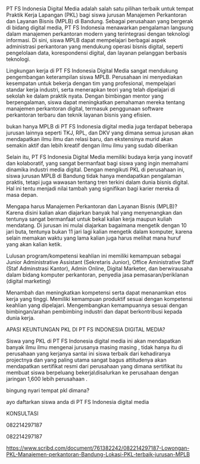 PT FS Indonesia Digital Media adalah salah satu pilihan terbaik untuk tempat Praktik Kerja Lapangan (PKL) bagi siswa jurusan Manajemen Perkantoran dan Layanan Bisnis (MPLB) di Bandung. Sebagai perusahaan yang bergerak di bidang digital media, PT FS Indonesia menawarkan pengalaman langsung dalam manajemen perkantoran modern yang terintegrasi dengan teknologi informasi. Di sini, siswa MPLB dapat mempelajari berbagai aspek administrasi perkantoran yang mendukung operasi bisnis digital, seperti pengelolaan data, korespondensi digital, dan layanan pelanggan berbasis teknologi.

Lingkungan kerja di PT FS Indonesia Digital Media sangat mendukung pengembangan keterampilan siswa MPLB. Perusahaan ini menyediakan kesempatan untuk bekerja dengan tim yang profesional, mempelajari standar kerja industri, serta menerapkan teori yang telah dipelajari di sekolah ke dalam praktik nyata. Dengan bimbingan mentor yang berpengalaman, siswa dapat meningkatkan pemahaman mereka tentang manajemen perkantoran digital, termasuk penggunaan software perkantoran terbaru dan teknik layanan bisnis yang efisien.

bukan hanya MPLB di PT FS Indonesia digital media juga terdapat beberapa jurusan lainnya seperti TKJ, RPL, dan DKV yang dimana semua jurusan akan mendapatkan ilmu ilmu dan relasi baru, dan ekstensinya murid akan semakin aktif dan lebih kreatif dengan ilmu ilmu yang sudab diberikan

Selain itu, PT FS Indonesia Digital Media memiliki budaya kerja yang inovatif dan kolaboratif, yang sangat bermanfaat bagi siswa yang ingin memahami dinamika industri media digital. Dengan mengikuti PKL di perusahaan ini, siswa jurusan MPLB di Bandung tidak hanya mendapatkan pengalaman praktis, tetapi juga wawasan tentang tren terkini dalam dunia bisnis digital. Hal ini tentu menjadi nilai tambah yang signifikan bagi karier mereka di masa depan.

Mengapa harus Manajemen Perkantoran dan Layanan Bisnis (MPLB)? Karena disini kalian akan diajarkan banyak hal yang menyenangkan dan tentunya sangat bermanfaat untuk bekal kalian kerja maupun kuliah mendatang. Di jurusan ini mulai diajarkan bagaimana mengetik dengan 10 jari buta, tentunya bukan 11 jari lagi kalian mengetik dalam komputer, karena selain memakan waktu yang lama kalian juga harus melihat mana huruf yang akan kalian ketik.

Lulusan program/kompetensi keahlian ini memiliki kemampuan sebagai Junior Administrative Assistant (Sekretaris Junior), Office Aministrative Staff (Staf Adminstrasi Kantor), Admin Online, Digital Marketer, dan berwirausaha dalam bidang komputer perkantoran, penyedia jasa pemasaran/periklanan (digital marketing)

Menambah dan meningkatkan kompetensi serta dapat menanamkan etos kerja yang tinggi. Memiliki kemampuan produktif sesuai dengan kompetensi keahlian yang dipelajari. Mengembangkan kemampuannya sesuai dengan bimbingan/arahan pembimbing industri dan dapat berkontribusi kepada dunia kerja.

APASI KEUNTUNGAN PKL DI PT FS INDONESIA DIGITAL MEDIA?

Siswa yang PKL di PT FS Indonesia digital media ini akan mendapatkan banyak ilmu ilmu mengenai jurusanya masing masing , tidak hanya itu di perusahaan yang kerjanya santai ini siswa terbaik dari kehadiranya projectnya dan yang paling utama sangat bagus attitudenya akan mendapatkan sertifikat resmi dari perusahaan yang dimana sertifikat itu membuat siswa berpeluang bekerja\disalurkan ke perusahaan dengan jaringan 1,600 lebih perusahaan .

bingung nyari tempat pkl dimana?

ayo daftarkan siswa anda di PT FS Indonesia digital media

KONSULTASI

082214297187

082214297187

https://www.scribd.com/document/761382242/082214297187-Lowongan-PKL-Manajemen-perkantoran-Bandung-Lokasi-PKL-terbaik-jurusan-MPLB

